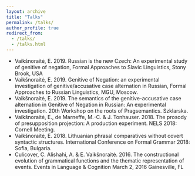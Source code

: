 ```yaml
---
layout: archive
title: "Talks"
permalink: /talks/
author_profile: true
redirect_from: 
  - /talks/
  - /talks.html
---
```


<ul>
<li> Vaikšnoraitė, E. 2019. Russian is the new Czech: An experimental study of genitive of negation, Formal Approaches to Slavic Linguistics, Stony Brook, USA</li>

<li>Vaikšnoraitė, E. 2019. Genitive of Negation: an experimental investigation of genitive/accusative case alternation in Russian, Formal Approaches to Russian Linguistics, MGU, Moscow.</li>

<li>Vaikšnoraitė, E. 2019. The semantics of the genitive-accusative case alternation in Genitive of Negation in Russian: An experimental investigation. 20th Workshop on the roots of Pragsemantics. Szklarska.</li>

<li>Vaikšnoraitė, E., de Marneffe, M.-C. & J. Tonhauser. 2018. The prosody of presupposition projection: A production experiment. NELS 2018: Cornell Meeting.</li>

<li>Vaikšnoraitė, E. 2018. Lithuanian phrasal comparatives without covert syntactic structures. International Conference on Formal Grammar 2018: Sofia, Bulgaria.</li>

<li>Culicover, C. Alishahi, A. & E. Vaikšnoraitė. 2016. The constructional evolution of grammatical functions and the thematic representation of events. Events in Language & Cognition March 2, 2016 Gainesville, FL</li>

</ul>

